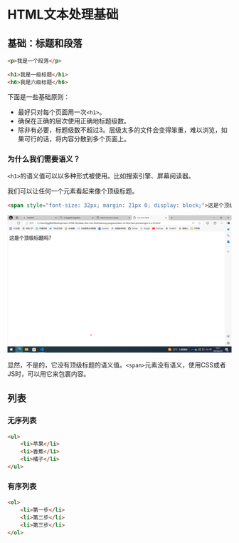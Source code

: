 # HTML文本处理基础

## 基础：标题和段落

```HTML
<p>我是一个段落</p>
```

```HTML
<h1>我是一级标题</h1>
<h6>我是六级标题</h6>
```

下面是一些基础原则：

- 最好只对每个页面用一次`<h1>`。
- 确保在正确的层次使用正确地标题级数。
- 除非有必要，标题级数不超过3。层级太多的文件会变得笨重，难以浏览，如果可行的话，将内容分散到多个页面上。

### 为什么我们需要语义？

`<h1>`的语义值可以以多种形式被使用。比如搜索引擎、屏幕阅读器。

我们可以让任何一个元素看起来像个顶级标题。

```HTML
<span style="font-size: 32px; margin: 21px 0; display: block;">这是个顶级标题吗？</span>
```

![alt text](image.png)

显然，不是的，它没有顶级标题的语义值。`<span>`元素没有语义，使用CSS或者JS时，可以用它来包裹内容。

## 列表

### 无序列表

```HTML
<ul>
    <li>苹果</li>
    <li>香蕉</li>
    <li>橘子</li>
</ul>
```

### 有序列表

```HTML
<ol>
    <li>第一步</li>
    <li>第二步</li>
    <li>第三步</li>
</ol>
```